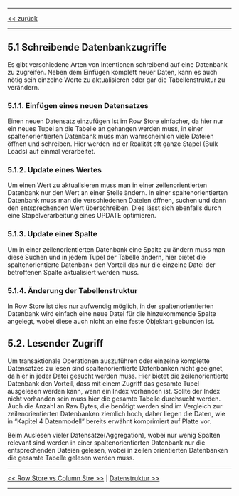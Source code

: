 ***

[<< zurück](02_toc.md)

***

## 5.1 Schreibende Datenbankzugriffe

Es gibt verschiedene Arten von Intentionen schreibend auf eine Datenbank zu zugreifen. Neben dem Einfügen komplett neuer Daten, kann es auch nötig sein einzelne Werte zu aktualisieren oder gar die Tabellenstruktur zu verändern.

### 5.1.1. Einfügen eines neuen Datensatzes
Einen neuen Datensatz einzufügen Ist im Row Store einfacher, da hier nur ein neues Tupel an die Tabelle an gehangen werden muss, in einer spaltenorientierten Datenbank muss man wahrscheinlich viele Dateien öffnen und schreiben. Hier werden ind er Realität oft ganze Stapel (Bulk Loads) auf einmal verarbeitet.

### 5.1.2. Update eines Wertes
Um einen Wert zu aktualisieren muss man in einer zeilenorientierten Datenbank nur den Wert an einer Stelle ändern. In einer spaltenorientierten Datenbank muss man die verschiedenen Dateien öffnen, suchen und dann den entsprechenden Wert überschreiben. Dies lässt sich ebenfalls durch eine Stapelverarbeitung eines UPDATE optimieren.

### 5.1.3. Update einer Spalte
Um in einer zeilenorientierten Datenbank eine Spalte zu ändern muss man diese Suchen und in jedem Tupel der Tabelle ändern, hier bietet die spaltenorientierte Datenbank den Vorteil das nur die einzelne Datei der betroffenen Spalte aktualisiert werden muss.

### 5.1.4. Änderung der Tabellenstruktur
In Row Store ist dies nur aufwendig möglich, in der spaltenorientierten Datenbank wird einfach eine neue Datei für die hinzukommende Spalte angelegt, wobei diese auch nicht an eine feste Objektart gebunden ist.


## 5.2. Lesender Zugriff
Um transaktionale Operationen auszuführen oder einzelne komplette Datensatzes zu lesen sind spaltenorientierte Datenbanken nicht geeignet, da hier in jeder Datei gesucht werden muss. Hier bietet die zeilenorientierte Datenbank den Vorteil, dass mit einem Zugriff das gesamte Tupel ausgelesen werden kann, wenn ein Index vorhanden ist. Sollte der Index nicht vorhanden sein muss hier die gesamte Tabelle durchsucht werden. Auch die Anzahl an Raw Bytes, die benötigt werden sind im Vergleich zur zeilenorientierten Datenbanken ziemlich hoch, daher liegen die Daten, wie in “Kapitel 4 Datenmodell” bereits erwähnt komprimiert auf Platte vor.

Beim Auslesen vieler Datensätze(Aggregation), wobei nur wenig Spalten relevant sind werden in einer spaltenorientierten Datenbank nur die entsprechenden Dateien gelesen, wobei in zeilen orientierten Datenbanken die gesamte Tabelle gelesen werden muss.



***

[<< Row Store vs Column Stre >>](07-1_row-column-store.md) | [Datenstruktur >>](07-3_normalized_data_structure.md)

***